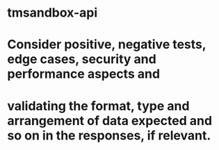 # tmsandbox-api
# Consider positive, negative tests, edge cases, security and performance aspects and
# validating the format, type and arrangement of data expected and so on in the responses, if relevant.